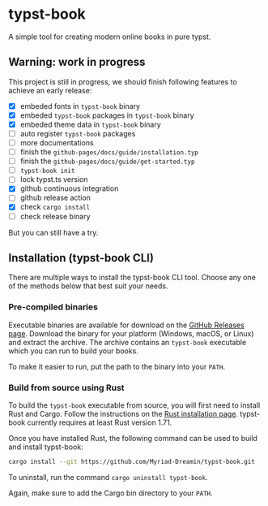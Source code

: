 # typst-book

A simple tool for creating modern online books in pure typst.

## Warning: work in progress

This project is still in progress, we should finish following features to achieve an early release:

- [x] embeded fonts in `typst-book` binary
- [x] embeded `typst-book` packages in `typst-book` binary
- [x] embeded theme data in `typst-book` binary
- [ ] auto register `typst-book` packages
- [ ] more documentations
- [ ] finish the `github-pages/docs/guide/installation.typ`
- [ ] finish the `github-pages/docs/guide/get-started.typ`
- [ ] `typst-book init`
- [ ] lock typst.ts version
- [x] github continuous integration
- [ ] github release action
- [x] check `cargo install`
- [ ] check release binary

But you can still have a try.

## Installation (typst-book CLI)

There are multiple ways to install the typst-book CLI tool.
Choose any one of the methods below that best suit your needs.

### Pre-compiled binaries

Executable binaries are available for download on the [GitHub Releases page](https://github.com/Myriad-Dreamin/typst-book/releases).
Download the binary for your platform (Windows, macOS, or Linux) and extract the archive.
The archive contains an `typst-book` executable which you can run to build your books.

To make it easier to run, put the path to the binary into your `PATH`.

### Build from source using Rust

To build the `typst-book` executable from source, you will first need to install Rust and Cargo.
Follow the instructions on the [Rust installation page]("https://www.rust-lang.org/tools/install").
typst-book currently requires at least Rust version 1.71.

Once you have installed Rust, the following command can be used to build and install typst-book:

```sh
cargo install --git https://github.com/Myriad-Dreamin/typst-book.git
```

To uninstall, run the command `cargo uninstall typst-book`.

Again, make sure to add the Cargo bin directory to your `PATH`.
